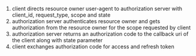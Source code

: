 1) client directs resource owner user-agent to authorization server with client_id, request_type, scope and state
2) authorization server authenticates resource owner and gets authorization from the resource owner for the scope requested by client
3) authorization server returns an authorization code to the callback uri of the client along with state parameter
4) client exchanges authorization code for access and refresh token
